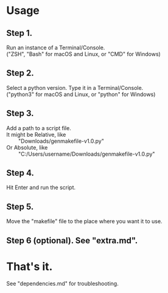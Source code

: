 # Usage  

## Step 1.  

Run an instance of a Terminal/Console.  
("ZSH", "Bash" for macOS and Linux, or "CMD" for   Windows)

## Step 2.  

Select a python version. Type it in a Terminal/Console.  
("python3" for macOS and Linux, or "python" for Windows)  

## Step 3.  

Add a path to a script file.  
It might be Relative, like  
        "Downloads/genmakefile-v1.0.py"  
Or Absolute, like   
        "C:/Users/username/Downloads/genmakefile-v1.0.py"  

## Step 4.  

Hit Enter and run the script.  

## Step 5.  

Move the "makefile" file to the place where you want it   to use.

## Step 6 (optional). See "extra.md".  

# That's it.  

See "dependencies.md" for troubleshooting.  
